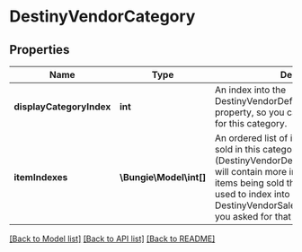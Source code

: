 # DestinyVendorCategory

## Properties
Name | Type | Description | Notes
------------ | ------------- | ------------- | -------------
**displayCategoryIndex** | **int** | An index into the DestinyVendorDefinition.displayCategories property, so you can grab the display data for this category. | [optional] 
**itemIndexes** | **\Bungie\Model\int[]** | An ordered list of indexes into items being sold in this category (DestinyVendorDefinition.itemList) which will contain more information about the items being sold themselves. Can also be used to index into DestinyVendorSaleItemComponent data, if you asked for that data to be returned. | [optional] 

[[Back to Model list]](../README.md#documentation-for-models) [[Back to API list]](../README.md#documentation-for-api-endpoints) [[Back to README]](../README.md)


